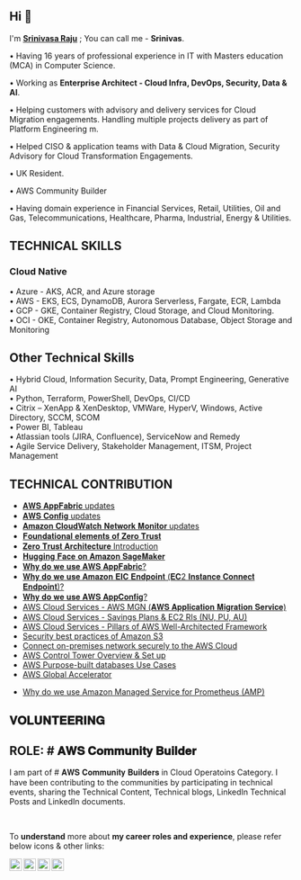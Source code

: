 

<!--
**sraddepalli/sraddepalli** is a ✨ _special_ ✨ repository because its `README.md` (this file) appears on your GitHub profile.

Here are some ideas to get you started:

- 🔭 I’m currently working on ...
- 🌱 I’m currently learning ...
- 👯 I’m looking to collaborate on ...
- 🤔 I’m looking for help with ...
- 💬 Ask me about ...
- 📫 How to reach me: ...
- 😄 Pronouns: ...
- ⚡ Fun fact: ...
-->

## Hi 👋


I'm **[Srinivasa Raju](https://www.linkedin.com/in/sraddepalli/)** ; You can call me - **Srinivas**.

• Having 16 years of professional experience in IT with Masters education (MCA) in Computer Science.

• Working as **Enterprise Architect - Cloud Infra, DevOps, Security, Data & AI**. 

• Helping customers with advisory and delivery services for Cloud Migration engagements. Handling multiple projects delivery as part of Platform Engineering m.

• Helped CISO & application teams with Data & Cloud Migration, Security Advisory for Cloud Transformation Engagements. 

• UK Resident.

• AWS Community Builder

• Having domain experience in Financial Services, Retail, Utilities, Oil and Gas, Telecommunications, Healthcare, Pharma, Industrial, Energy & Utilities.


## TECHNICAL SKILLS

### Cloud Native
•	Azure - AKS, ACR, and Azure storage  <br />
•	AWS - EKS, ECS, DynamoDB, Aurora Serverless, Fargate, ECR, Lambda <br />
•	GCP - GKE, Container Registry, Cloud Storage, and Cloud Monitoring. <br />
•	OCI - OKE, Container Registry, Autonomous Database, Object Storage and Monitoring <br />

## Other Technical Skills
•	Hybrid Cloud, Information Security, Data, Prompt Engineering, Generative AI  <br />
•	Python, Terraform, PowerShell, DevOps, CI/CD <br />
•	Citrix – XenApp & XenDesktop, VMWare, HyperV, Windows, Active Directory, SCCM, SCOM <br />
•	Power BI, Tableau <br />
•	Atlassian tools (JIRA, Confluence), ServiceNow and Remedy <br />
•      Agile Service Delivery, Stakeholder Management, ITSM, Project Management <br />

## TECHNICAL CONTRIBUTION

<!-- ## AI / ML -->



<!-- ## AWS -->

- [𝐀𝐖𝐒 𝐀𝐩𝐩𝐅𝐚𝐛𝐫𝐢𝐜 updates](https://www.linkedin.com/posts/sraddepalli_learnwithsrinivasarajuaddepalli-it-careers-activity-7163068511219605504-sKwU/)
- [𝐀𝐖𝐒 𝐂𝐨𝐧𝐟𝐢𝐠 updates](https://www.linkedin.com/posts/sraddepalli_learnwithsrinivasarajuaddepalli-it-careers-activity-7153417195375513600-w7ez/)
- [𝐀𝐦𝐚𝐳𝐨𝐧 𝐂𝐥𝐨𝐮𝐝𝐖𝐚𝐭𝐜𝐡 𝐍𝐞𝐭𝐰𝐨𝐫𝐤 𝐌𝐨𝐧𝐢𝐭𝐨𝐫 updates](https://www.linkedin.com/posts/sraddepalli_learnwithsrinivasarajuaddepalli-it-careers-activity-7145810585484480512-3zPp/)
- [𝐅𝐨𝐮𝐧𝐝𝐚𝐭𝐢𝐨𝐧𝐚𝐥 𝐞𝐥𝐞𝐦𝐞𝐧𝐭𝐬 𝐨𝐟 𝐙𝐞𝐫𝐨 𝐓𝐫𝐮𝐬𝐭](https://www.linkedin.com/posts/sraddepalli_foundational-elements-of-zero-trust-activity-7141684720492298240-EVid/)
- [𝐙𝐞𝐫𝐨 𝐓𝐫𝐮𝐬𝐭 𝐀𝐫𝐜𝐡𝐢𝐭𝐞𝐜𝐭𝐮𝐫𝐞 Introduction](https://www.linkedin.com/posts/sraddepalli_learnwithsrinivasarajuaddepalli-it-careers-activity-7141338164136202240-yvsQ/)
- [𝐇𝐮𝐠𝐠𝐢𝐧𝐠 𝐅𝐚𝐜𝐞 𝐨𝐧 𝐀𝐦𝐚𝐳𝐨𝐧 𝐒𝐚𝐠𝐞𝐌𝐚𝐤𝐞𝐫](https://www.linkedin.com/posts/sraddepalli_learnwithsrinivasarajuaddepalli-it-careers-activity-7134420511962361856-LQ04/)
- [𝐖𝐡𝐲 𝐝𝐨 𝐰𝐞 𝐮𝐬𝐞 𝐀𝐖𝐒 𝐀𝐩𝐩𝐅𝐚𝐛𝐫𝐢𝐜?](https://www.linkedin.com/posts/sraddepalli_learnwithsrinivasarajuaddepalli-learning-activity-7080059668395384832-d8lY/)
- [𝐖𝐡𝐲 𝐝𝐨 𝐰𝐞 𝐮𝐬𝐞 𝐀𝐦𝐚𝐳𝐨𝐧 𝐄𝐈𝐂 𝐄𝐧𝐝𝐩𝐨𝐢𝐧𝐭 (𝐄𝐂2 𝐈𝐧𝐬𝐭𝐚𝐧𝐜𝐞 𝐂𝐨𝐧𝐧𝐞𝐜𝐭 𝐄𝐧𝐝𝐩𝐨𝐢𝐧𝐭)?](https://www.linkedin.com/posts/sraddepalli_learnwithsrinivasarajuaddepalli-learning-activity-7076920025122525184-kuCW/)
- [𝐖𝐡𝐲 𝐝𝐨 𝐰𝐞 𝐮𝐬𝐞 𝐀𝐖𝐒 𝐀𝐩𝐩𝐂𝐨𝐧𝐟𝐢𝐠?](https://www.linkedin.com/posts/sraddepalli_aws-management-and-governance-tools-workshop-activity-7035205051987959808-yrcT/)
- [AWS Cloud Services - AWS MGN (𝐀𝐖𝐒 𝐀𝐩𝐩𝐥𝐢𝐜𝐚𝐭𝐢𝐨𝐧 𝐌𝐢𝐠𝐫𝐚𝐭𝐢𝐨𝐧 𝐒𝐞𝐫𝐯𝐢𝐜𝐞)](https://srinivasa-raju-a.hashnode.dev/aws-cloud-services-aws-mgn)
- [AWS Cloud Services - Savings Plans & EC2 RIs (NU, PU, AU)](https://srinivasa-raju-a.hashnode.dev/aws-cloud-services-savings-plans-ec2-ris-nu-pu-au-in-aws)
- [AWS Cloud Services - Pillars of AWS Well-Architected Framework](https://srinivasa-raju-a.hashnode.dev/aws-cloud-services-pillars-of-aws-well-architected-framework)
- [Security best practices of Amazon S3](https://srinivasa-raju-a.hashnode.dev/security-best-practices-of-amazon-s3)
- [Connect on-premises network securely to the AWS Cloud](https://srinivasa-raju-a.hashnode.dev/connect-on-premises-network-securely-to-the-aws-cloud)
- [AWS Control Tower Overview & Set up](https://srinivasa-raju-a.hashnode.dev/aws-control-tower-overview-set-up)
- [AWS Purpose-built databases Use Cases](https://srinivasa-raju-a.hashnode.dev/aws-purpose-built-databases-use-cases)
- [AWS Global Accelerator](https://srinivasa-raju-a.hashnode.dev/aws-global-accelerator)

<!-- ## CNCF -->

- [Why do we use Amazon Managed Service for Prometheus (AMP)](https://srinivasa-raju-a.hashnode.dev/amazon-managed-service-for-prometheus)


<!-- ## Terraform -->


## 𝐕𝐎𝐋𝐔𝐍𝐓𝐄𝐄𝐑𝐈𝐍𝐆

## ROLE: # 𝐀𝐖𝐒 𝐂𝐨𝐦𝐦𝐮𝐧𝐢𝐭𝐲 𝐁𝐮𝐢𝐥𝐝𝐞𝐫

<P>
I am part of # 𝐀𝐖𝐒 𝐂𝐨𝐦𝐦𝐮𝐧𝐢𝐭𝐲 𝐁𝐮𝐢𝐥𝐝𝐞𝐫𝐬 in Cloud Operatoins Category. I have been contributing to the communities by participating in technical events, sharing the Technical Content, Technical blogs, LinkedIn Technical Posts and LinkedIn documents.

</p>

<br />

To **understand** more about **my career roles and experience**, please refer below icons & other links: 


<a href="https://linkedin.com/in/sraddepalli">
  <img align="left" alt="Linkedin" width="22px" src="https://cdn.jsdelivr.net/npm/simple-icons@v3/icons/linkedin.svg" />
</a>

<a href="https://github.com/sraddepalli">
  <img align="left" alt="Github" width="22px" src="https://cdn.jsdelivr.net/npm/simple-icons@v3/icons/github.svg" />
</a>
<a href="https://hashnode.com/@sraddepalli">
  <img align="left" alt="hashnode" width="22px" src="https://cdn.jsdelivr.net/npm/simple-icons@v3/icons/hashnode.svg" />
</a>

<a href="https://twitter.com/sraddepalli">
  <img align="left" alt="Twitter" width="22px" src="https://cdn.jsdelivr.net/npm/simple-icons@v3/icons/twitter.svg" />
</a>

<br />

  <br />

<!--

#### My Profile: https://sraddepalli.github.io

-->


<!--
 <p align="left"> 
  
  <img src="https://profile-counter.glitch.me/sraddepalli/count.svg" />
	
</p>

-->

<!--

<p align="center"> 
  Visitor count<br>
  <img src="https://profile-counter.glitch.me/sraddepalli/count.svg" />
</p>
           
  -->    
  


<!-- hitwebcounter Code START              


<p>
<img src="https://hitwebcounter.com/counter/counter.php?page=7979204&style=0002&nbdigits=9&type=page&initCount=10000"/>   

</p>

    -->    



<!-- 

<p align="left"> <img src="https://komarev.com/ghpvc/?username=sraddepalli&label=Views&color=blue&style=plastic" alt="sraddepalli" /> </p>

  -->  
  
 
